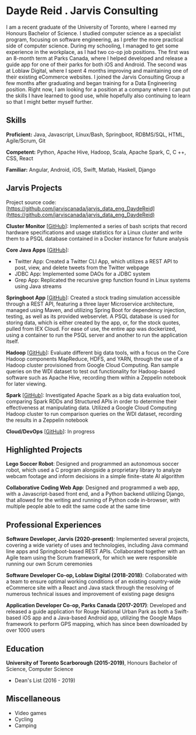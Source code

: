# Dayde Reid . Jarvis Consulting

I am a recent graduate of the University of Toronto, where I earned my Honours Bachelor of Science. I studied computer science as a specialist program, focusing on software engineering, as I prefer the more practical side of computer science. During my schooling, I managed to get some experience in the workplace, as I had two co-op job positions. The first was an 8-month term at Parks Canada, where I helped developed and release a guide app for one of their parks for both iOS and Android. The second was at Loblaw Digital, where I spent 4 months improving and maintaining one of their existing eCommerce websites. I joined the Jarvis Consulting Group a few months after graduating and began training for a Data Engineering position. Right now, I am looking for a position at a company where I can put the skills I have learned to good use, while hopefully also continuing to learn so that I might better myself further.

## Skills

**Proficient:** Java, Javascript, Linux/Bash, Springboot, RDBMS/SQL, HTML, Agile/Scrum, Git

**Competent:** Python, Apache Hive, Hadoop, Scala, Apache Spark, C, C ++, CSS, React

**Familiar:** Angular, Android, iOS, Swift, Matlab, Haskell, Django

## Jarvis Projects

Project source code: [https://github.com/jarviscanada/jarvis_data_eng_DaydeReid](https://github.com/jarviscanada/jarvis_data_eng_DaydeReid)


**Cluster Monitor** [[GitHub](https://github.com/jarviscanada/jarvis_data_eng_DaydeReid/tree/master/linux_sql)]: Implemented a series of bash scripts that record hardware specifications and usage statistics for a Linux cluster and write them to a PSQL database contained in a Docker instance for future analysis

**Core Java Apps** [[GitHub](https://github.com/jarviscanada/jarvis_data_eng_DaydeReid/tree/master/core_java)]:
      
  - Twitter App: Created a Twitter CLI App, which utilizes a REST API to post, view, and delete tweets from the Twitter webpage
  - JDBC App: Implemented some DAOs for a JDBC system
  - Grep App: Replicated the recursive grep function found in Linux systems using Java streams

**Springboot App** [[GitHub](https://github.com/jarviscanada/jarvis_data_eng_DaydeReid/tree/master/springboot)]: Created a stock trading simulation accessible through a REST API, featuring a three layer Microservice architecture, managed using Maven, and utilizing Spring Boot for dependency injection, testing, as well as its provided webservlet. A PSQL database is used for storing data, which is either created by the app, or, for the stock quotes, pulled from IEX Cloud. For ease of use, the entire app was dockerized, using a container to run the PSQL server and another to run the application itself.

**Hadoop** [[GitHub](https://github.com/jarviscanada/jarvis_data_eng_DaydeReid/tree/master/hadoop)]: Evaluate different big data tools, with a focus on the Core Hadoop components MapReduce, HDFS, and YARN, through the use of a Hadoop cluster provisioned from Google Cloud Computing. Ran sample queries on the WDI dataset to test out functionality for Hadoop-based software such as Apache Hive, recording them within a Zeppelin notebook for later viewing.

**Spark** [[GitHub](https://github.com/jarviscanada/jarvis_data_eng_DaydeReid/tree/master/spark)]: Investigated Apache Spark as a big data evaluation tool, comparing Spark RDDs and Structured APIs in order to determine their effectiveness at manipulating data. Utilized a Google Cloud Computing Hadoop cluster to run comparison queries on the WDI dataset, recording the results in a Zeppelin notebook

**Cloud/DevOps** [[GitHub](https://github.com/jarviscanada/jarvis_data_eng_DaydeReid/tree/master/cloud_devops)]: In progress


## Highlighted Projects
**Lego Soccer Robot**: Designed and programmed an autonomous soccer robot, which used a C program alongside a proprietary library to analyze webcam footage and inform decisions in a simple finite-state AI algorithm

**Collaborative Coding Web App**: Designed and programmed a web app, with a Javascript-based front end, and a Python backend utilizing Django, that allowed for the writing and running of Python code in-browser, with multiple people able to edit the same code at the same time


## Professional Experiences

**Software Developer, Jarvis (2020-present)**: Implemented several projects, covering a wide variety of uses and technologies, including Java command line apps and Springboot-based REST APIs. Collaborated together with an Agile team using the Scrum framework, for which we were responsible running our own Scrum ceremonies

**Software Developer Co-op, Loblaw Digital (2018-2018)**: Collaborated with a team to ensure optimal working conditions of an existing country-wide eCommerce site with a React and Java stack through the resolving of numerous technical issues and improvement of existing page designs

**Application Developer Co-op, Parks Canada (2017-2017)**: Developed and released a guide application for Rouge National Urban Park as both a Swift-based iOS app and a Java-based Android app, utilizing the Google Maps framework to perform GPS mapping, which has since been downloaded by over 1000 users


## Education
**University of Toronto Scarborough (2015-2019)**, Honours Bachelor of Science, Computer Science
- Dean's List (2016 - 2019)


## Miscellaneous
- Video games
- Cycling
- Camping
